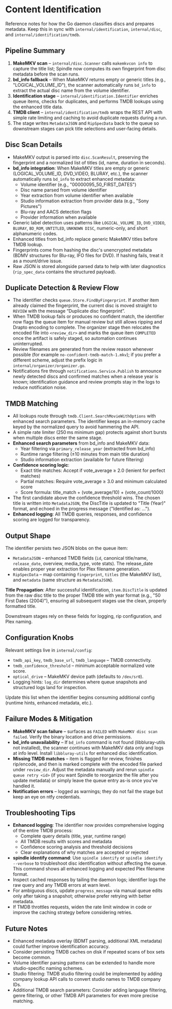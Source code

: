 # Content Identification

Reference notes for how the Go daemon classifies discs and prepares metadata. Keep this in sync with `internal/identification`, `internal/disc`, and `internal/identification/tmdb`.

## Pipeline Summary

1. **MakeMKV scan** – `internal/disc.Scanner` calls `makemkvcon info` to capture the title list; Spindle now computes its own fingerprint from disc metadata before the scan runs.
2. **bd_info fallback** – When MakeMKV returns empty or generic titles (e.g., "LOGICAL_VOLUME_ID"), the scanner automatically runs `bd_info` to extract the actual disc name from the volume identifier.
3. **Identification stage** – `internal/identification.Identifier` enriches queue items, checks for duplicates, and performs TMDB lookups using the enhanced title data.
4. **TMDB client** – `internal/identification/tmdb` wraps the REST API with simple rate limiting and caching to avoid duplicate requests during a run.
5. The stage writes `MetadataJSON` and `RipSpecData` back to the queue so downstream stages can pick title selections and user-facing details.

## Disc Scan Details

- MakeMKV output is parsed into `disc.ScanResult`, preserving the fingerprint and a normalized list of titles (id, name, duration in seconds).
- **bd_info integration**: When MakeMKV titles are empty or generic (LOGICAL_VOLUME_ID, DVD_VIDEO, BLURAY, etc.), the scanner automatically runs `bd_info` to extract enhanced metadata:
  - Volume identifier (e.g., "00000095_50_FIRST_DATES")
  - Disc name parsed from volume identifier
  - Year extraction from volume identifier when available
  - Studio information extraction from provider data (e.g., "Sony Pictures")
  - Blu-ray and AACS detection flags
  - Provider information when available
- Generic label detection uses patterns like `LOGICAL_VOLUME_ID`, `DVD_VIDEO`, `BLURAY`, `BD_ROM`, `UNTITLED`, `UNKNOWN DISC`, numeric-only, and short alphanumeric codes.
- Enhanced titles from bd_info replace generic MakeMKV titles before TMDB lookup.
- Fingerprints come from hashing the disc's unencrypted metadata (BDMV structures for Blu-ray, IFO files for DVD). If hashing fails, treat it as a mount/drive issue.
- Raw JSON is stored alongside parsed data to help with later diagnostics (`rip_spec_data` contains the structured payload).

## Duplicate Detection & Review Flow

- The identifier checks `queue.Store.FindByFingerprint`. If another item already claimed the fingerprint, the current disc is moved straight to `REVIEW` with the message “Duplicate disc fingerprint”.
- When TMDB lookup fails or produces no confident match, the identifier now flags the queue item for manual review but still allows ripping and Drapto encoding to complete. The organizer stage then relocates the encoded file into `<review_dir>` and marks the queue item `COMPLETED` once the artifact is safely staged, so automation continues uninterrupted.
- Review filenames are generated from the review reason whenever possible (for example `no-confident-tmdb-match-1.mkv`); if you prefer a different scheme, adjust the prefix logic in `internal/organizer/organizer.go`.
- Notifications fire through `notifications.Service.Publish` to announce newly detected discs and confirmed matches when a release year is known; identification guidance and review prompts stay in the logs to reduce notification noise.

## TMDB Matching

- All lookups route through `tmdb.Client.SearchMovieWithOptions` with enhanced search parameters. The identifier keeps an in-memory cache keyed by the normalized query to avoid hammering the API.
- A simple rate limiter (250 ms minimum gap) protects against short bursts when multiple discs enter the same stage.
- **Enhanced search parameters** from bd_info and MakeMKV data:
  - Year filtering via `primary_release_year` (extracted from bd_info)
  - Runtime range filtering (±10 minutes from main title duration)
  - Studio information extraction (available for future filtering)
- **Confidence scoring logic**:
  - Exact title matches: Accept if vote_average ≥ 2.0 (lenient for perfect matches)
  - Partial matches: Require vote_average ≥ 3.0 and minimum calculated score
  - Score formula: title_match + (vote_average/10) + (vote_count/1000)
- The first candidate above the confidence threshold wins. The chosen title is written into `MetadataJSON`, the DiscTitle is updated to "Title (Year)" format, and echoed in the progress message ("Identified as: …").
- **Enhanced logging**: All TMDB queries, responses, and confidence scoring are logged for transparency.

## Output Shape

The identifier persists two JSON blobs on the queue item:

- `MetadataJSON` – enhanced TMDB fields (`id`, canonical title/name, `release_date`, overview, media_type, vote stats). The release_date enables proper year extraction for Plex filename generation.
- `RipSpecData` – map containing `fingerprint`, `titles` (the MakeMKV list), and `metadata` (same structure as `MetadataJSON`).

**Title Propagation**: After successful identification, `item.DiscTitle` is updated from the raw disc title to the proper TMDB title with year format (e.g., "50 First Dates (2004)"), ensuring all subsequent stages use the clean, properly formatted title.

Downstream stages rely on these fields for logging, rip configuration, and Plex naming.

## Configuration Knobs

Relevant settings live in `internal/config`:

- `tmdb_api_key`, `tmdb_base_url`, `tmdb_language` – TMDB connectivity.
- `tmdb_confidence_threshold` – minimum acceptable normalized vote score.
- `optical_drive` – MakeMKV device path (defaults to `/dev/sr0`).
- Logging hints: `log_dir` determines where queue snapshots and structured logs land for inspection.

Update this list when the identifier begins consuming additional config (runtime hints, enhanced metadata, etc.).

## Failure Modes & Mitigation

- **MakeMKV scan failure** – surfaces as `FAILED` with `MakeMKV disc scan failed`. Verify the binary location and drive permissions.
- **bd_info unavailability** – If `bd_info` command is not found (libbluray-utils not installed), the scanner continues with MakeMKV data only and logs at info level. Install `libbluray-utils` for enhanced disc identification.
- **Missing TMDB matches** – item is flagged for review, finishes rip/encode, and then is marked complete with the encoded file parked under `review_dir`. Adjust the metadata manually and rerun `spindle queue retry <id>` (if you want Spindle to reorganize the file after you update metadata) or simply leave the queue entry as-is once you've handled it.
- **Notification errors** – logged as warnings; they do not fail the stage but keep an eye on ntfy credentials.

## Troubleshooting Tips

- **Enhanced logging**: The identifier now provides comprehensive logging of the entire TMDB process:
  - Complete query details (title, year, runtime range)
  - All TMDB results with scores and metadata
  - Confidence scoring analysis and threshold decisions
  - Clear explanations of why matches are accepted or rejected
- **spindle identify command**: Use `spindle identify` or `spindle identify --verbose` to troubleshoot disc identification without affecting the queue. This command shows all enhanced logging and expected Plex filename format.
- Inspect cached responses by tailing the daemon logs; identifier logs the raw query and any TMDB errors at warn level.
- For ambiguous discs, update `progress_message` via manual queue edits only after taking a snapshot; otherwise prefer retrying with better metadata.
- If TMDB throttles requests, widen the rate limit window in code or improve the caching strategy before considering retries.

## Future Notes

- Enhanced metadata overlay (BDMT parsing, additional XML metadata) could further improve identification accuracy.
- Consider persisting TMDB caches on disk if repeated scans of box sets become common.
- Volume identifier parsing patterns can be extended to handle more studio-specific naming schemes.
- Studio filtering: TMDB studio filtering could be implemented by adding company lookup API calls to convert studio names to TMDB company IDs.
- Additional TMDB search parameters: Consider adding language filtering, genre filtering, or other TMDB API parameters for even more precise matching.
